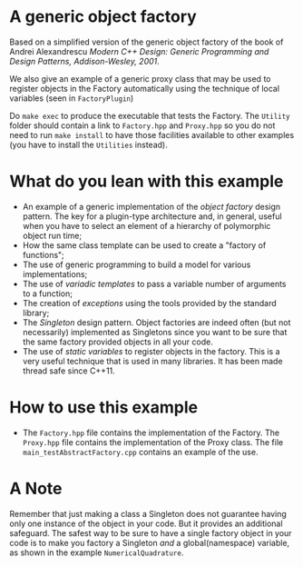 # A generic object factory #

Based on a simplified version of the generic object factory of the book
of Andrei Alexandrescu *Modern C++ Design: Generic Programming and Design Patterns, Addison-Wesley, 2001*.

We also give an example of a generic proxy class that may be used to
register objects in the Factory automatically using the technique of local variables (seen in `FactoryPlugin`)


Do ``make exec`` to produce the executable that tests the Factory. The `Utility` folder should contain a link to `Factory.hpp` and `Proxy.hpp` so you
do not need to run `make install` to have those facilities available to other examples (you have to install the `Utilities` instead).

# What do you lean with this example #
- An example of a generic implementation of the *object factory* design pattern. The key for a plugin-type architecture and, in general, useful when you have to select an element of a hierarchy of polymorphic object run time;
- How the same class template can be used to create a "factory of functions";
- The use of generic programming to build a model for various implementations;
- The use of *variadic templates* to pass a variable number of arguments to a function;
- The creation of *exceptions* using the tools provided by the standard library;
- The *Singleton* design pattern. Object factories are indeed often (but not necessarily) implemented as Singletons since you want to be sure that the same factory provided objects in all your code. 
- The use of *static variables* to register objects in the factory. This is a very useful technique that is used in many libraries. It has been made thread safe since C++11.

# How to use this example #
- The `Factory.hpp` file contains the implementation of the Factory. The `Proxy.hpp` file contains the implementation of the Proxy class. The file `main_testAbstractFactory.cpp` contains an example of the use.

# A Note #
Remember that just making a class a Singleton does not guarantee having only one instance of the object in your code. But it provides an additional safeguard. The safest way to be sure to have a single factory object in your code is to make you factory a Singleton *and* a global(namespace) variable, as shown in the example `NumericalQuadrature`.